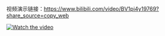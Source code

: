 视频演示链接：https://www.bilibili.com/video/BV1pi4y19769?share_source=copy_web

[![Watch the video](https://www.bilibili.com/video/BV1pi4y19769?share_source=copy_web)](https://www.bilibili.com/video/BV1pi4y19769?share_source=copy_web)